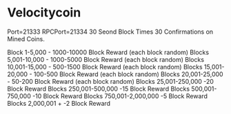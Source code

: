 Velocitycoin
==============

Port=21333
RPCPort=21334
30 Seond Block Times
30 Confirmations on Mined Coins.

Block 1-5,000         		- 1000-10000 Block Reward (each block random)
Blocks 5,001-10,000    		- 1000-5000 Block Reward (each block random)
Blocks 10,001-15,000    	- 500-1500 Block Reward (each block random)
Blocks 15,001-20,000    	- 100-500 Block Reward (each block random)
Blocks 20,001-25,000        - 50-200 Block Reward (each block random)
Blocks 25,001-250,000       -20 Block Reward 
Blocks 250,001-500,000      -15 Block Reward
Blocks 500,001-750,000      -10 Block Reward
Blocks 750,001-2,000,000    -5 Block Reward
Blocks 2,000,001 +          -2 Block Reward



